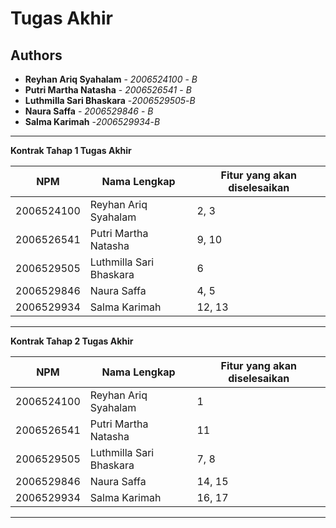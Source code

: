 # Tugas Akhir

## Authors

* **Reyhan Ariq Syahalam** - *2006524100* - *B*
* **Putri Martha Natasha** - *2006526541* - *B*
* **Luthmilla Sari Bhaskara** -*2006529505*-*B*
* **Naura Saffa** - *2006529846* - *B*
* **Salma Karimah** -*2006529934*-*B*

---
**Kontrak Tahap 1 Tugas Akhir**

| NPM | Nama Lengkap | Fitur yang akan diselesaikan  |
| ----------| --- | ---------- |
| 2006524100 | Reyhan Ariq Syahalam | 2, 3 |
| 2006526541 | Putri Martha Natasha | 9, 10 |
| 2006529505 | Luthmilla Sari Bhaskara | 6 |
| 2006529846 | Naura Saffa | 4, 5 |
| 2006529934 | Salma Karimah | 12, 13 |
---
**Kontrak Tahap 2 Tugas Akhir**

| NPM | Nama Lengkap | Fitur yang akan diselesaikan  |
| ----------| --- | ---------- |
| 2006524100 | Reyhan Ariq Syahalam | 1 |
| 2006526541 | Putri Martha Natasha | 11 |
| 2006529505 | Luthmilla Sari Bhaskara | 7, 8 |
| 2006529846 | Naura Saffa | 14, 15 |
| 2006529934 | Salma Karimah | 16, 17 |
---
